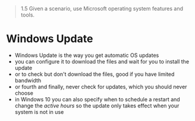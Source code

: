 > 1.5 Given a scenario, use Microsoft operating system features and tools. 

# Windows Update

- Windows Update is the way you get automatic OS updates
- you can configure it to download the files and wait for you to install the update
- or to check but don't download the files, good if you have limited bandwidth
- or fourth and finally, never check for updates, which you should never choose
- in Windows 10 you can also specify when to schedule a restart and change the *active hours* so the update only takes effect when your system is not in use